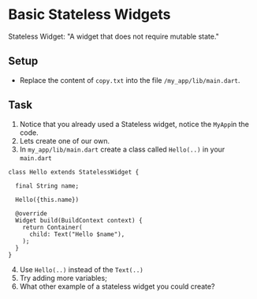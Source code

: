 # Basic Stateless Widgets

Stateless Widget: 
"A widget that does not require mutable state."

## Setup

- Replace the content of `copy.txt` into the file `/my_app/lib/main.dart`.

## Task

1. Notice that you already used a Stateless widget, notice the `MyApp`in the code.
2. Lets create one of our own.
3. In `my_app/lib/main.dart` create a class called `Hello(..)` in your `main.dart`

```
class Hello extends StatelessWidget {

  final String name;

  Hello({this.name})

  @override
  Widget build(BuildContext context) {
    return Container(
      child: Text("Hello $name"),
    );
  }
}
```

4. Use `Hello(..)` instead of the `Text(..)`
5. Try adding more variables;
6. What other example of a stateless widget you could create?

